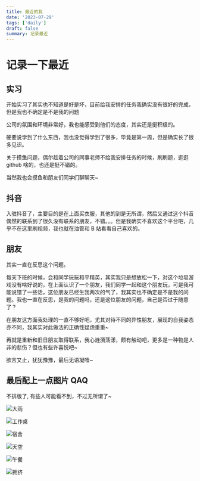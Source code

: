 ```yaml
---
title: 最近的我
date: '2023-07-29'
tags: ['daily']
draft: false
summary: 记录最近
---
```


# 记录一下最近

## 实习

开始实习了其实也不知道是好是坏，目前给我安排的任务我确实没有很好的完成，但是我也不确定是不是我的问题

公司的氛围和环境非常好，我也能感受到他们的态度，其实还是挺积极的。

硬要说学到了什么东西，我也没觉得学到了很多，毕竟是第一周，但是确实长了很多见识。

关于摸鱼问题，偶尔趁着公司的同事老师不给我安排任务的时候，刷刷题，逛逛 github 啥的，也还是挺不错的。

当然我也会摸鱼和朋友们同学们聊聊天~

## 抖音

入驻抖音了，主要目的是在上面买衣服，其他的到是无所谓，然后又通过这个抖音偶然的联系到了很久没有联系的朋友，不错。。。但是我确实不喜欢这个平台吧，几乎不在这里刷视频，我也就在油管和 B 站看看自己喜欢的。

## 朋友

其实一直在反思这个问题。

每天下班的时候，会和同学玩玩和平精英，其实我只是想放松一下，对这个垃圾游戏没有啥好说的，在上面认识了一个朋友，我们同学一起和这个朋友玩，可是我可能说错了一些话，这位朋友已经生我两次的气了，我其实也不确定是不是我的问题。我也一直在反思，是我的问题吗，还是这位朋友的问题，自己是否过于随意了？

在朋友这方面我处理的一直不够好吧，尤其对待不同的异性朋友，展现的自我姿态亦不同，我其实对此做法的正确性疑虑重重~

再就是重新和旧日朋友取得联系，我心涟漪荡漾，颇有触动吧，更多是一种物是人非的悲伤？但也有些许喜悦吧~

欲言又止，犹犹豫豫，最后无语凝噎~

## 最后配上一点图片 QAQ

不排版了, 有些人可能看不到，不过无所谓了~

![大雨](https://xiaozhublog.oss-cn-qingdao.aliyuncs.com/myblogimg/%E5%A4%A7%E9%9B%A8.jpg)

![工作桌](https://xiaozhublog.oss-cn-qingdao.aliyuncs.com/myblogimg/%E5%B7%A5%E4%BD%9C%E6%A1%8C.jpg)

![宿舍](https://xiaozhublog.oss-cn-qingdao.aliyuncs.com/myblogimg/%E5%AE%BF%E8%88%8D.jpg)

![天空](https://xiaozhublog.oss-cn-qingdao.aliyuncs.com/myblogimg/%E5%A4%A9%E7%A9%BA.jpg)

![午餐](https://xiaozhublog.oss-cn-qingdao.aliyuncs.com/myblogimg/%E5%8D%88%E9%A4%90.jpg)

![拥挤](https://xiaozhublog.oss-cn-qingdao.aliyuncs.com/myblogimg/%E6%8B%A5%E6%8C%A4.jpg)
